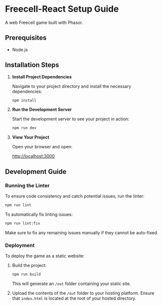 # Freecell-React Setup Guide

A web Freecell game built with Phasor.

## Prerequisites

- Node.js

## Installation Steps

1. **Install Project Dependencies**

   Navigate to your project directory and install the necessary dependencies:

   ```bash
   npm install
   ```

1. **Run the Development Server**

   Start the development server to see your project in action:

   ```bash
   npm run dev
   ```

1. **View Your Project**

   Open your browser and open:

   [http://localhost:3000](http://localhost:3000)

## Development Guide

### Running the Linter

To ensure code consistency and catch potential issues, run the linter:

```bash
npm run lint
```

To automatically fix linting issues:

```bash
npm run lint:fix
```

Make sure to fix any remaining issues manually if they cannot be auto-fixed.

### Deployment

To deploy the game as a static website:

1. Build the project:

   ```bash
   npm run build
   ```

   This will generate an `/out` folder containing your static site.

1. Upload the contents of the `/out` folder to your hosting platform.
Ensure that `index.html` is located at the root of your hosted directory.